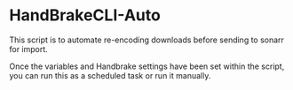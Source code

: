 # HandBrakeCLI-Auto

This script is to automate re-encoding downloads before sending to sonarr for import.

Once the variables and Handbrake settings have been set within the script, you can run this as a scheduled task or run it manually.
